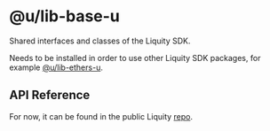 # @u/lib-base-u

Shared interfaces and classes of the Liquity SDK.

Needs to be installed in order to use other Liquity SDK packages, for example [@u/lib-ethers-u](https://www.npmjs.com/package/@u/lib-ethers-u).

## API Reference

For now, it can be found in the public Liquity [repo](https://github.com/liquity/liquity/blob/master/docs/sdk/lib-base.md).
